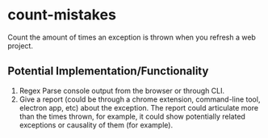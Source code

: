 # count-mistakes
Count the amount of times an exception is thrown when you refresh a web project.

## Potential Implementation/Functionality 

1. Regex Parse console output from the browser or through CLI.
2. Give a report (could be through a chrome extension, command-line tool, electron app, etc) about the exception. The report could articulate more than the times thrown, for example, it could show potentially related exceptions or causality of them (for example).
